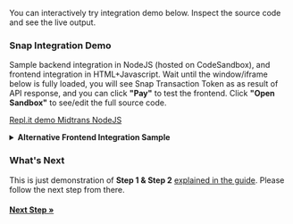 
You can interactively try integration demo below. Inspect the source code and see the live output.
### Snap Integration Demo

Sample backend integration in NodeJS (hosted on CodeSandbox), and frontend integration in HTML+Javascript. Wait until the window/iframe below is fully loaded, you will see Snap Transaction Token as as result of API response, and you can click **"Pay"** to test the frontend. Click **"Open Sandbox"** to see/edit the full source code.

[Repl.it demo Midtrans NodeJS](https://codesandbox.io/embed/serene-bell-yfjjd?fontsize=14&hidenavigation=0&theme=dark ':include :type=iframe width=100% height=600px')

<details>
<summary><b>Alternative Frontend Integration Sample</b></summary>
<article>

Another sample frontend integration (hosted on JSFiddle). Input the Snap Transaction Token from step 1 (backend) to below field, then press "Pay". Click **"HTML"** to see the source code.

<!-- [JSFiddle demo Snap.js](https://jsfiddle.net/d4mx1gkc/11/embedded/result,html/dark ':include :type=iframe width=100% height=400px') -->

<iframe width="100%" height="750" src="//jsfiddle.net/kntfdzob/embedded/result,html/dark" allowfullscreen="allowfullscreen" allowpaymentrequest frameborder="0"></iframe>
</article>
</details>

### What's Next

This is just demonstration of **Step 1 & Step 2** [explained in the guide](/en/snap/integration-guide.md?id=integration-steps). Please follow the next step from there.

<div class="my-card">

#### [Next Step &#187;](/en/snap/integration-guide.md?id=integration-steps)
</div>